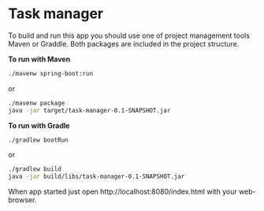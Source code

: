 # Task manager

To build and run this app you should use one of project management tools Maven or Graddle.
Both packages are included in the project structure.

**To run with Maven**

```sh
./mavenw spring-boot:run
```
or

```sh
./mavenw package
java -jar target/task-manager-0.1-SNAPSHOT.jar
```

**To run with Gradle**

```sh
./gradlew bootRun
```

or

```sh
./gradlew build
java -jar build/libs/task-manager-0.1-SNAPSHOT.jar
```

When app started just open http://localhost:8080/index.html with your web-browser.
